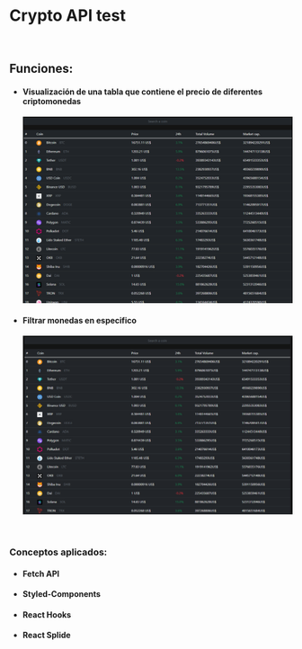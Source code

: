 <h1>Crypto API test</h1>
<br>
<h2>Funciones:</h3>
<ul>
  <li><h4>Visualización de una tabla que contiene el precio de diferentes criptomonedas</h4></li>
  <img src="./public/1.png" style="width: 500px">
  <br>
  <li><h4>Filtrar monedas en especifico</h4></li>
  <img src="./public/AnSearch.gif" >
  <br>
</ul>
<br>
<h3>Conceptos aplicados:</h3>
<ul>
  <li><h4>Fetch API</h4></li>
  <li><h4>Styled-Components</h4></li>
  <li><h4>React Hooks</h4></li>
  <li><h4>React Splide</h4></li>
</ul>
